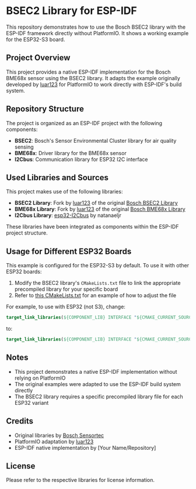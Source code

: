 # BSEC2 Library for ESP-IDF

This repository demonstrates how to use the Bosch BSEC2 library with the ESP-IDF framework directly without PlatformIO. It shows a working example for the ESP32-S3 board.

## Project Overview

This project provides a native ESP-IDF implementation for the Bosch BME68x sensor using the BSEC2 library. It adapts the example originally developed by [luar123](https://github.com/luar123/Bosch-BSEC2-Library/blob/master/examples/generic_examples/basic_idf/src/main.cpp) for PlatformIO to work directly with ESP-IDF's build system.

## Repository Structure

The project is organized as an ESP-IDF project with the following components:

- **BSEC2**: Bosch's Sensor Environmental Cluster library for air quality sensing
- **BME68x**: Driver library for the BME68x sensor
- **I2Cbus**: Communication library for ESP32 I2C interface

## Used Libraries and Sources

This project makes use of the following libraries:

- **BSEC2 Library**: Fork by [luar123](https://github.com/luar123/Bosch-BSEC2-Library) of the original [Bosch BSEC2 Library](https://github.com/boschsensortec/Bosch-BSEC2-Library)
- **BME68x Library**: Fork by [luar123](https://github.com/luar123/Bosch-BME68x-Library) of the original [Bosch BME68x Library](https://github.com/boschsensortec/Bosch-BME68x-Library)
- **I2Cbus Library**: [esp32-I2Cbus](https://github.com/natanaeljr/esp32-I2Cbus) by natanaeljr

These libraries have been integrated as components within the ESP-IDF project structure.

## Usage for Different ESP32 Boards

This example is configured for the ESP32-S3 by default. To use it with other ESP32 boards:

1. Modify the BSEC2 library's `CMakeLists.txt` file to link the appropriate precompiled library for your specific board
2. Refer to [this CMakeLists.txt](https://github.com/MaikoVoigt/Bosch-BSEC2-Library/blob/master/CMakeLists.txt) for an example of how to adjust the file

For example, to use with ESP32 (not S3), change:
```cmake
target_link_libraries(${COMPONENT_LIB} INTERFACE "${CMAKE_CURRENT_SOURCE_DIR}/src/esp32s3/libalgobsec.a")
```
to:
```cmake
target_link_libraries(${COMPONENT_LIB} INTERFACE "${CMAKE_CURRENT_SOURCE_DIR}/src/esp32/libalgobsec.a")
```

## Notes

- This project demonstrates a native ESP-IDF implementation without relying on PlatformIO
- The original examples were adapted to use the ESP-IDF build system directly
- The BSEC2 library requires a specific precompiled library file for each ESP32 variant

## Credits

- Original libraries by [Bosch Sensortec](https://github.com/boschsensortec)
- PlatformIO adaptation by [luar123](https://github.com/luar123)
- ESP-IDF native implementation by [Your Name/Repository]

## License

Please refer to the respective libraries for license information.